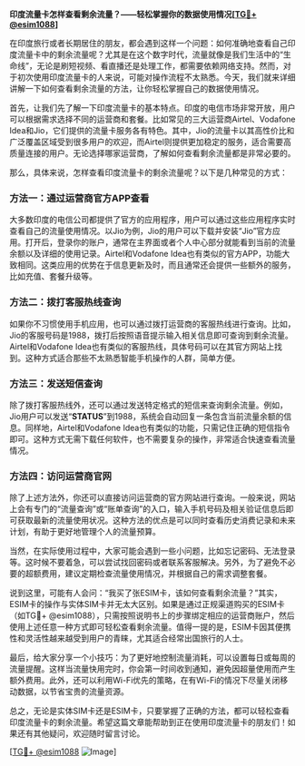 **印度流量卡怎样查看剩余流量？——轻松掌握你的数据使用情况[[TG💪+ @esim1088](https://t.me/s/esim1088)]**

在印度旅行或者长期居住的朋友，都会遇到这样一个问题：如何准确地查看自己印度流量卡中的剩余流量呢？尤其是在这个数字时代，流量就像是我们生活中的“生命线”，无论是刷短视频、看直播还是处理工作，都需要依赖网络支持。然而，对于初次使用印度流量卡的人来说，可能对操作流程不太熟悉。今天，我们就来详细讲解一下如何查看剩余流量的方法，让你轻松掌握自己的数据使用情况。

首先，让我们先了解一下印度流量卡的基本特点。印度的电信市场非常开放，用户可以根据需求选择不同的运营商和套餐。比如常见的三大运营商Airtel、Vodafone Idea和Jio，它们提供的流量卡服务各有特色。其中，Jio的流量卡以其高性价比和广泛覆盖区域受到很多用户的欢迎，而Airtel则提供更加稳定的服务，适合需要高质量连接的用户。无论选择哪家运营商，了解如何查看剩余流量都是非常必要的。

那么，具体来说，怎样查看印度流量卡的剩余流量呢？以下是几种常见的方式：

### 方法一：通过运营商官方APP查看

大多数印度的电信公司都提供了官方的应用程序，用户可以通过这些应用程序实时查看自己的流量使用情况。以Jio为例，Jio的用户可以下载并安装“Jio”官方应用。打开后，登录你的账户，通常在主界面或者个人中心部分就能看到当前的流量余额以及详细的使用记录。Airtel和Vodafone Idea也有类似的官方APP，功能大致相同。这类应用的优势在于信息更新及时，而且通常还会提供一些额外的服务，比如充值、套餐升级等。

### 方法二：拨打客服热线查询

如果你不习惯使用手机应用，也可以通过拨打运营商的客服热线进行查询。比如，Jio的客服号码是1988，拨打后按照语音提示输入相关信息即可查询到剩余流量。Airtel和Vodafone Idea也有类似的客服热线，具体号码可以在其官方网站上找到。这种方式适合那些不太熟悉智能手机操作的人群，简单方便。

### 方法三：发送短信查询

除了拨打客服热线外，还可以通过发送特定格式的短信来查询剩余流量。例如，Jio用户可以发送“**STATUS**”到1988，系统会自动回复一条包含当前流量余额的信息。同样地，Airtel和Vodafone Idea也有类似的功能，只需记住正确的短信指令即可。这种方式无需下载任何软件，也不需要复杂的操作，非常适合快速查看流量情况。

### 方法四：访问运营商官网

除了上述方法外，你还可以直接访问运营商的官方网站进行查询。一般来说，网站上会有专门的“流量查询”或“账单查询”的入口，输入手机号码及相关验证信息后即可获取最新的流量使用状况。这种方法的优点是可以同时查看历史消费记录和未来计划，有助于更好地管理个人的流量预算。

当然，在实际使用过程中，大家可能会遇到一些小问题，比如忘记密码、无法登录等。这时候不要着急，可以尝试找回密码或者联系客服解决。另外，为了避免不必要的超额费用，建议定期检查流量使用情况，并根据自己的需求调整套餐。

说到这里，可能有人会问：“我买了张ESIM卡，该如何查看剩余流量？”其实，ESIM卡的操作与实体SIM卡并无太大区别。如果是通过正规渠道购买的ESIM卡（如TG💪+ @esim1088），只需按照说明书上的步骤绑定相应的运营商账户，然后使用上述任意一种方式即可轻松查看剩余流量。值得一提的是，ESIM卡因其便携性和灵活性越来越受到用户的青睐，尤其适合经常出国旅行的人士。

最后，给大家分享一个小技巧：为了更好地控制流量消耗，可以设置每日或每周的流量提醒。这样当流量快用完时，你会第一时间收到通知，避免因超量使用而产生额外费用。此外，还可以利用Wi-Fi优先的策略，在有Wi-Fi的情况下尽量关闭移动数据，以节省宝贵的流量资源。

总之，无论是实体SIM卡还是ESIM卡，只要掌握了正确的方法，都可以轻松查看印度流量卡的剩余流量。希望这篇文章能帮助到正在使用印度流量卡的朋友们！如果还有其他疑问，欢迎随时留言讨论。

[[TG💪+ @esim1088](https://t.me/s/esim1088) ![Image](https://i.postimg.cc/4NQfJmqS/Snipaste-2025-05-13-00-14-12.png)]
